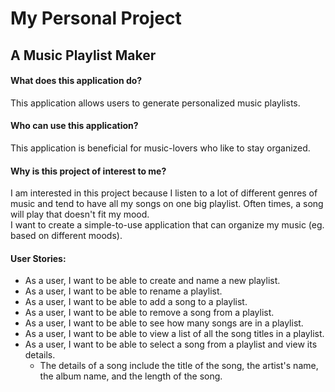 # My Personal Project

## A Music Playlist Maker

#### What does this application do?
This application allows users to generate personalized music playlists.

#### Who can use this application?
This application is beneficial for music-lovers who like to stay organized.

#### Why is this project of interest to me?
I am interested in this project because I listen to a lot of different genres of music and tend to have all my
songs on one big playlist. Often times, a song will play that doesn't fit my mood.  
I want to create a simple-to-use application that can organize my music (eg. based on different moods).

#### User Stories:
- As a user, I want to be able to create and name a new playlist.
- As a user, I want to be able to rename a playlist.
- As a user, I want to be able to add a song to a playlist.
- As a user, I want to be able to remove a song from a playlist.
- As a user, I want to be able to see how many songs are in a playlist.
- As a user, I want to be able to view a list of all the song titles in a playlist.
- As a user, I want to be able to select a song from a playlist and view its details.
    - The details of a song include the title of the song, the artist's name, the album name,
    and the length of the song.


